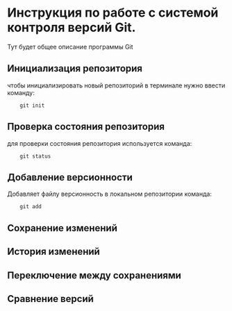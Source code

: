 # Инструкция по работе с системой контроля версий Git.

Тут будет общее описание программы Git

## Инициализация репозитория

чтобы инициализировать новый репозиторий в терминале нужно ввести команду:

        git init
## Проверка состояния репозитория

для проверки состояния репозитория используется команда:

        git status
## Добавление версионности

Добавляет файлу версионность в локальном репозитории команда:

        git add
## Сохранение изменений 

## История изменений

## Переключение между сохранениями

## Сравнение версий